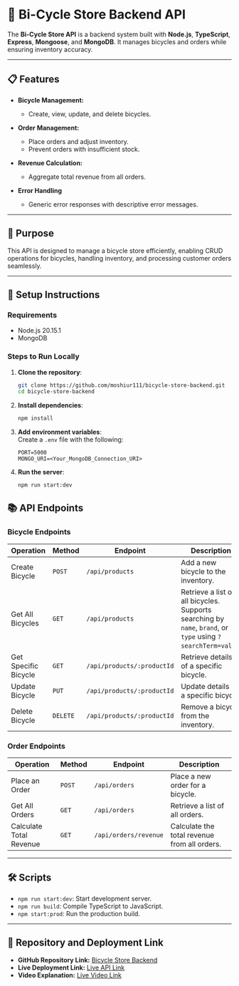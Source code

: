 # 🚴 Bi-Cycle Store Backend API  

The **Bi-Cycle Store API** is a backend system built with **Node.js**, **TypeScript**, **Express**, **Mongoose**, and **MongoDB**. It manages bicycles and orders while ensuring inventory accuracy.

---

## 📋 **Features**  

- **Bicycle Management:**  
  - Create, view, update, and delete bicycles.  
- **Order Management:**  
  - Place orders and adjust inventory.  
  - Prevent orders with insufficient stock.  

- **Revenue Calculation:**  
  - Aggregate total revenue from all orders.

- **Error Handling**  
   - Generic error responses with descriptive error messages. 

---
## 🎯 **Purpose**  
This API is designed to manage a bicycle store efficiently, enabling CRUD operations for bicycles, handling inventory, and processing customer orders seamlessly.

---

## 🚀 **Setup Instructions**  

### **Requirements**  
- Node.js 20.15.1
- MongoDB  

### **Steps to Run Locally**  

1. **Clone the repository**:  
   ```bash
   git clone https://github.com/moshiur111/bicycle-store-backend.git
   cd bicycle-store-backend
   ```

2. **Install dependencies**:  
   ```bash
   npm install
   ```

3. **Add environment variables**:  
   Create a `.env` file with the following:  
   ```env
   PORT=5000
   MONGO_URI=<Your_MongoDB_Connection_URI>
   ```

4. **Run the server**:  
   ```bash
   npm run start:dev
   ```

## 📚 **API Endpoints**

### **Bicycle Endpoints**  

| **Operation**       | **Method** | **Endpoint**              | **Description**                                |
|----------------------|------------|---------------------------|-----------------------------------------------|
| Create Bicycle       | `POST`     | `/api/products`           | Add a new bicycle to the inventory.          |
| Get All Bicycles     | `GET`      | `/api/products`           | Retrieve a list of all bicycles. Supports searching by `name`, `brand`, or `type` using `?searchTerm=value`.             |
| Get Specific Bicycle | `GET`      | `/api/products/:productId`| Retrieve details of a specific bicycle.      |
| Update Bicycle       | `PUT`      | `/api/products/:productId`| Update details of a specific bicycle.        |
| Delete Bicycle       | `DELETE`   | `/api/products/:productId`| Remove a bicycle from the inventory.         |

### **Order Endpoints**  

| **Operation**         | **Method** | **Endpoint**        | **Description**                                  |
|------------------------|------------|---------------------|-------------------------------------------------|
| Place an Order         | `POST`     | `/api/orders`       | Place a new order for a bicycle.                |
| Get All Orders         | `GET`      | `/api/orders`       | Retrieve a list of all orders.                  |
| Calculate Total Revenue| `GET`      | `/api/orders/revenue`| Calculate the total revenue from all orders.    |

---

## 🛠 **Scripts**  

- `npm run start:dev`: Start development server.  
- `npm run build`: Compile TypeScript to JavaScript.  
- `npm start:prod`: Run the production build.  

---

## 🔗 **Repository and Deployment Link**  

- **GitHub Repository Link:** [Bicycle Store Backend](https://github.com/moshiur111/bicycle-store-backend)  
- **Live Deployment Link:** [Live API Link](https://bicycle-store-backend-mauve.vercel.app/)  
- **Video Explanation:** [Live Video Link](https://drive.google.com/file/d/1isLx5kR5fp3GdYD3g-N7kFhko77BwP5W/view?usp=sharing)  


